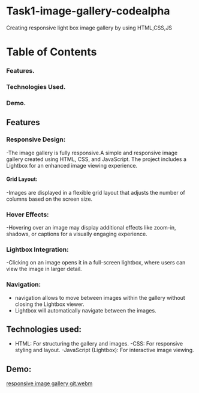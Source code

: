 # Task1-image-gallery-codealpha
Creating responsive light box image gallery by using HTML,CSS,JS 

# Table of Contents
### Features.
### Technologies Used.
### Demo.

## Features
### Responsive Design:
-The image gallery is fully responsive.A simple and responsive image gallery created using HTML, CSS, and JavaScript. The project includes a Lightbox for an enhanced image viewing experience.
#### Grid Layout:
-Images are displayed in a flexible grid layout that adjusts the number of columns based on the screen size.
### Hover Effects:
-Hovering over an image may display additional effects like zoom-in, shadows, or captions for a visually engaging experience.
### Lightbox Integration: 
-Clicking on an image opens it in a full-screen lightbox, where users can view the image in larger detail.
### Navigation:
- navigation allows  to move between images within the gallery without closing the Lightbox viewer.
- Lightbox will automatically navigate between the images.
 ## Technologies used:
- HTML: For structuring the gallery and images.
-CSS: For responsive styling and layout.
-JavaScript (Lightbox): For interactive image viewing.
## Demo:
[responsive image gallery git.webm](https://github.com/user-attachments/assets/a0a4c559-2f3c-4f0f-84c0-214c35aa060e)
 
